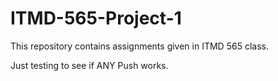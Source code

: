 # ITMD-565-Project-1
This repository contains assignments given in ITMD 565 class.

Just testing to see if ANY Push works.